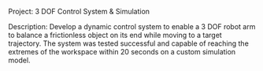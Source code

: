 Project:
3 DOF Control System & Simulation

Description:
Develop a dynamic control system to enable a 3 DOF robot arm to balance a frictionless object on its end while moving to a target trajectory. The system was tested successful and capable of reaching the extremes of the workspace within 20 seconds on a custom simulation model.
